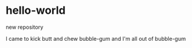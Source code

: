 # hello-world
new repository  

I came to kick butt and chew bubble-gum and I'm all out of bubble-gum
